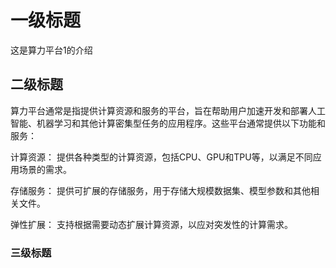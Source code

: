

# 一级标题
这是算力平台1的介绍
## 二级标题

算力平台通常是指提供计算资源和服务的平台，旨在帮助用户加速开发和部署人工智能、机器学习和其他计算密集型任务的应用程序。这些平台通常提供以下功能和服务：

计算资源： 提供各种类型的计算资源，包括CPU、GPU和TPU等，以满足不同应用场景的需求。

存储服务： 提供可扩展的存储服务，用于存储大规模数据集、模型参数和其他相关文件。

弹性扩展： 支持根据需要动态扩展计算资源，以应对突发性的计算需求。

###   三级标题

